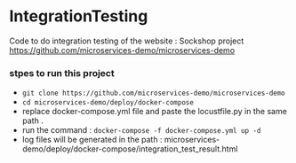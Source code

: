 # IntegrationTesting
Code to do integration testing of the website : Sockshop project https://github.com/microservices-demo/microservices-demo

### stpes to run this project
- ``` git clone https://github.com/microservices-demo/microservices-demo ```
- ``` cd microservices-demo/deploy/docker-compose ```
- replace docker-compose.yml file and paste the locustfile.py in the same path .
- run the command : ``` docker-compose -f docker-compose.yml up -d ```
- log files will be generated in the path :  microservices-demo/deploy/docker-compose/integration_test_result.html
